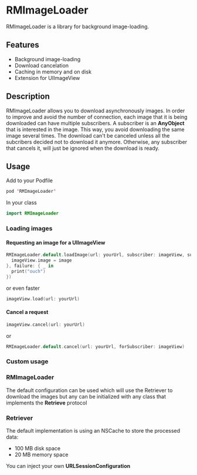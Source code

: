 # RMImageLoader


RMImageLoader is a library for background image-loading. 

## Features

- Background image-loading
- Download cancelation
- Caching in memory and on disk
- Extension for UIImageView

## Description

 RMImageLoader allows you to download asynchronously images. In order to improve and avoid the number of connection, each image that it is being downloaded can have multiple subscribers. A subscriber is an **AnyObject** that is interested in the image. This way, you avoid downloading the same image several times. The download can't be canceled  unless all the subcribers decided not to download it anymore. Otherwise, any subscriber that cancels it, will just be ignored when the download is ready.

## Usage

Add to your Podfile

```swift
pod 'RMImageLoader' 
```

In your class

```swift
import RMImageLoader
```


### Loading images

#### Requesting an image for a UIImageView

```swift
RMImageLoader.default.loadImage(url: yourUrl, subscriber: imageView, success: { image in
  imageView.image = image
}, failure: { _ in
  print("ouch")
})
```

or even faster

```swift
imageView.load(url: yourUrl)
```

#### Cancel a request

```swift
imageView.cancel(url: yourUrl)
```

or 

```swift
RMImageLoader.default.cancel(url: yourUrl, forSubscriber: imageView)
```

### Custom usage

### RMImageLoader
  
The default configuration can be used which will use the Retriever to download the images but any can be initialized with any class that implements the **Retrieve** protocol

### Retriever

The default implementation is using an NSCache to store the processed data:
- 100 MB disk space
- 20 MB memory space

You can inject your own **URLSessionConfiguration**
